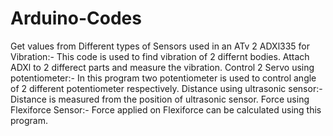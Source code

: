 # Arduino-Codes
Get values from Different types of Sensors used in an ATv
2 ADXl335 for Vibration:- This code is used to find vibration of 2 differnt bodies. Attach ADXl to 2 differect parts and measure the vibration.
Control 2 Servo using potentiometer:- In this program two potentiometer is used to control angle of 2 different potentiometer respectively.
Distance using ultrasonic sensor:- Distance is measured from the position of ultrasonic sensor.
Force using Flexiforce Sensor:- Force applied on Flexiforce can be calculated using this program.
